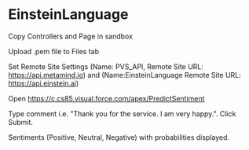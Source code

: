 # EinsteinLanguage


Copy Controllers and Page in sandbox

Upload .pem file to Files tab

Set Remote Site Settings (Name: PVS_API, Remote Site URL: https://api.metamind.io) and 
(Name:EinsteinLanguage Remote Site URL: https://api.einstein.ai)

Open https://c.cs85.visual.force.com/apex/PredictSentiment

Type comment i.e. "Thank you for the service. I am very happy.". Click Submit.

Sentiments (Positive, Neutral, Negative) with probabilities displayed.
